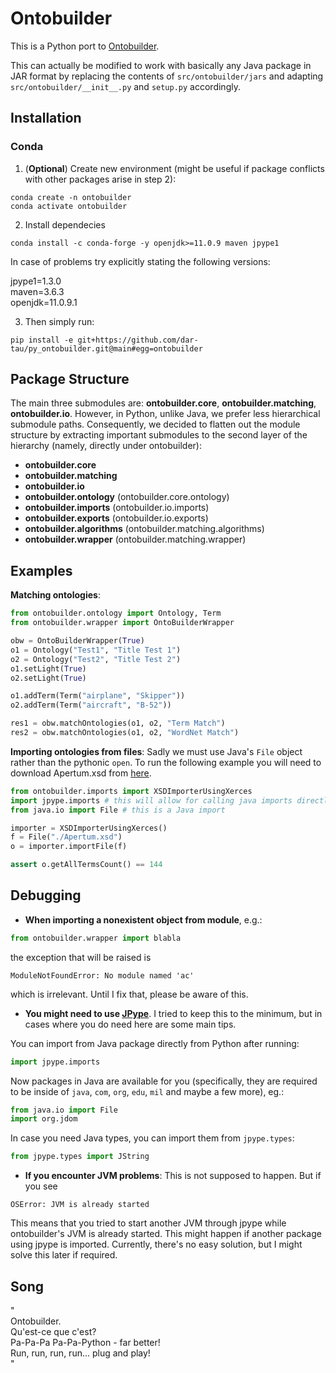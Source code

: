 # Ontobuilder

This is a Python port to [Ontobuilder](https://github.com/shraga89/ontobuilderDev).

This can actually be modified to work with basically any Java package in JAR format by replacing the contents of `src/ontobuilder/jars` and adapting `src/ontobuilder/__init__.py` and `setup.py` accordingly. 


## Installation
### Conda
1. (**Optional**) Create new environment (might be useful if package conflicts with other packages arise in step 2):
```
conda create -n ontobuilder
conda activate ontobuilder
```

2. Install dependecies
```
conda install -c conda-forge -y openjdk>=11.0.9 maven jpype1
```
In case of problems try explicitly stating the following versions:

jpype1=1.3.0  
maven=3.6.3  
openjdk=11.0.9.1  

3. Then simply run:
```
pip install -e git+https://github.com/dar-tau/py_ontobuilder.git@main#egg=ontobuilder
```

## Package Structure
The main three submodules are: **ontobuilder.core**, **ontobuilder.matching**, **ontobuilder.io**. However, in Python, unlike Java, we prefer less hierarchical submodule paths. 
Consequently, we decided to flatten out the module structure by extracting important submodules to the second layer of the hierarchy (namely, directly under ontobuilder):
* **ontobuilder.core**
* **ontobuilder.matching**
* **ontobuilder.io**
* **ontobuilder.ontology** (ontobuilder.core.ontology)
* **ontobuilder.imports** (ontobuilder.io.imports)
* **ontobuilder.exports** (ontobuilder.io.exports)
* **ontobuilder.algorithms** (ontobuilder.matching.algorithms)
* **ontobuilder.wrapper** (ontobuilder.matching.wrapper)

## Examples
**Matching ontologies**:
```python
from ontobuilder.ontology import Ontology, Term
from ontobuilder.wrapper import OntoBuilderWrapper

obw = OntoBuilderWrapper(True)
o1 = Ontology("Test1", "Title Test 1")
o2 = Ontology("Test2", "Title Test 2")
o1.setLight(True)
o2.setLight(True)

o1.addTerm(Term("airplane", "Skipper"))
o2.addTerm(Term("aircraft", "B-52"))

res1 = obw.matchOntologies(o1, o2, "Term Match")
res2 = obw.matchOntologies(o1, o2, "WordNet Match")
```

**Importing ontologies from files**: Sadly we must use Java's `File` object rather than the pythonic `open`. To run the following example you will need to download Apertum.xsd from [here](https://raw.githubusercontent.com/shraga89/ontobuilderDev/maven/ontobuilder.io/src/test/resources/Apertum.xsd).

```python
from ontobuilder.imports import XSDImporterUsingXerces
import jpype.imports # this will allow for calling java imports directly from python
from java.io import File # this is a Java import 

importer = XSDImporterUsingXerces()
f = File("./Apertum.xsd")
o = importer.importFile(f)

assert o.getAllTermsCount() == 144	

```

## Debugging
* **When importing a nonexistent object from module**, e.g.: 
```python
from ontobuilder.wrapper import blabla
```
the exception that will be raised is 
```
ModuleNotFoundError: No module named 'ac'
```
which is irrelevant. Until I fix that, please be aware of this.

* **You might need to use [JPype](https://github.com/jpype-project/jpype)**. I tried to keep this to the minimum, but in cases where you do need here are some main tips.  

You can import from Java package directly from Python after running:
```python
import jpype.imports
```
Now packages in Java are available for you (specifically, they are required to be inside of `java`, `com`, `org`, `edu`, `mil` and maybe a few more), eg.:
```python
from java.io import File
import org.jdom
```

In case you need Java types, you can import them from `jpype.types`:
```python
from jpype.types import JString
```

* **If you encounter JVM problems**: This is not supposed to happen. But if you see

```
OSError: JVM is already started
```

This means that you tried to start another JVM through jpype while ontobuilder's JVM is already started. This might happen if another package using jpype is imported. Currently, there's no easy solution, but I might solve this later if required.


## Song
"  
Ontobuilder.  
Qu'est-ce que c'est?  
Pa-Pa-Pa Pa-Pa-Python - far better!  
Run, run, run, run... plug and play!  
"
